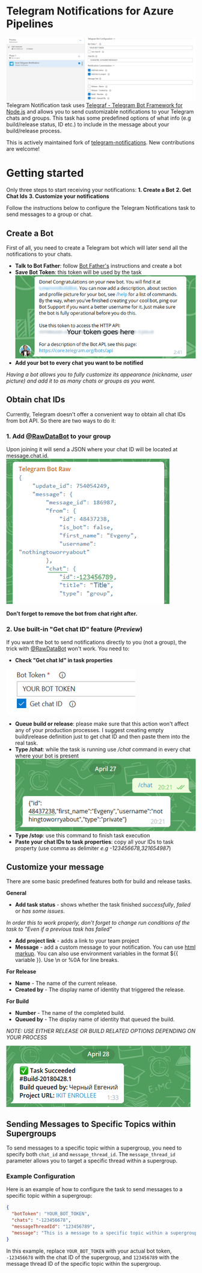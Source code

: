 # Telegram Notifications for Azure Pipelines
![TelegramTask](https://raw.githubusercontent.com/Aksem/telegram-notification/master/Screenshots/main.png)
Telegram Notification task uses [Telegraf - Telegram Bot Framework for Node.js](https://github.com/telegraf/telegraf) and allows you to send customizable notifications to your Telegram chats and groups.
This task has some predefined options of what info (e.g build/release status, ID etc.) to include in the message about your build/release process.

This is actively maintained fork of [telegram-notifications](https://github.com/JackB1ack/telegram-notification). New contributions are welcome!

# Getting started

Only three steps to start receiving your notifications:
**1. Create a Bot**
**2. Get Chat Ids**
**3. Customize your notifications**

Follow the instructions below to configure the Telegram Notifications task to send messages to a group or chat.

## Create a Bot
First of all, you need to create a Telegram bot which will later send all the notifications to your chats.

* **Talk to Bot Father**: follow [Bot Father's](https://core.telegram.org/bots#6-botfather) instructions and create a bot
* **Save Bot Token**: this token will be used by the task
![Bot Token](https://raw.githubusercontent.com/Aksem/telegram-notification/master/Screenshots/botfather.png)
* **Add your bot to every chat you want to be notified**

*Having a bot allows you to fully customize its appearance (nickname, user picture) and add it to as many chats or groups as you want.*

## Obtain chat IDs
Currently, Telegram doesn't offer a convenient way to obtain all chat IDs from bot API. 
So there are two ways to do it:

### 1. Add  [@RawDataBot](https://t.me/RawDataBot) to your group

Upon joining it will send a JSON where your chat ID will be located at message.chat.id.
![RawDataBot](https://raw.githubusercontent.com/Aksem/telegram-notification/master/Screenshots/rawdatabot.png)

**Don't forget to remove the bot from chat right after.**

### 2. Use built-in "Get chat ID" feature (*Preview*)

If you want the bot to send notifications directly to you (not a group), the trick with [@RawDataBot](https://t.me/RawDataBot) won't work. You need to:

* **Check "Get chat Id" in task properties**

![GetChatId](https://raw.githubusercontent.com/Aksem/telegram-notification/master/Screenshots/getchatid.png)

* **Queue build or release**: please make sure that this action won't affect any of your production processes. I suggest creating empty build\release definition just to get chat ID and then paste them into the real task.
* **Type /chat**: while the task is running use */chat* command in every chat where your bot is present
![SendChatCommand](https://raw.githubusercontent.com/Aksem/telegram-notification/master/Screenshots/chatId.png)
* **Type /stop**: use this command to finish task execution
* **Paste your chat IDs to task properties**: copy all your IDs to task property (use comma as delimiter *e.g -123456678,321654987*)

## Customize your message

There are some basic predefined features both for build and release tasks.

**General**

* **Add task status** - shows whether the task finished *successfully*, *failed* or *has some issues*.

*In order this to work properly, don't forget to change run conditions of the task to "Even if a previous task has failed"*

* **Add project link** - adds a link to your team project 
* **Message** - add a custom message to your notification. You can use [html markup](https://core.telegram.org/bots/api#html-style). You can also use environment variables in the format ${{ variable }}. Use \n or %0A for line breaks.

**For Release**

* **Name** - The name of the current release.
* **Created by** - The display name of identity that triggered the release.

**For Build**

* **Number** - The name of the completed build.
* **Queued by** - The display name of identity that queued the build.

*NOTE: USE EITHER RELEASE OR BUILD RELATED OPTIONS DEPENDING ON YOUR PROCESS*

![NotificationResult](https://raw.githubusercontent.com/Aksem/telegram-notification/master/Screenshots/notification.png)

## Sending Messages to Specific Topics within Supergroups

To send messages to a specific topic within a supergroup, you need to specify both `chat_id` and `message_thread_id`. The `message_thread_id` parameter allows you to target a specific thread within a supergroup.

### Example Configuration

Here is an example of how to configure the task to send messages to a specific topic within a supergroup:

```json
{
  "botToken": "YOUR_BOT_TOKEN",
  "chats": "-123456678",
  "messageThreadId": "123456789",
  "message": "This is a message to a specific topic within a supergroup."
}
```

In this example, replace `YOUR_BOT_TOKEN` with your actual bot token, `-123456678` with the chat ID of the supergroup, and `123456789` with the message thread ID of the specific topic within the supergroup.
